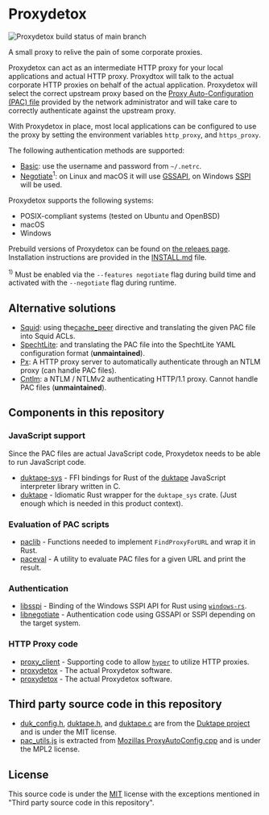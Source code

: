 # Proxydetox

![Proxydetox build status of main branch](https://github.com/kiron1/proxydetox/actions/workflows/main.yaml/badge.svg)

A small proxy to relive the pain of some corporate proxies.

Proxydetox can act as an intermediate HTTP proxy for your local applications and
actual HTTP proxy. Proxydtox will talk to the actual corporate HTTP proxies on
behalf of the actual application. Proxydetox will select the correct upstream
proxy based on the [Proxy Auto-Configuration (PAC) file][mdnpac] provided by the
network administrator and will take care to correctly authenticate against the
upstream proxy.

With Proxydetox in place, most local applications can be configured to use the
proxy by setting the environment variables `http_proxy`, and `https_proxy`.

The following authentication methods are supported:

- [Basic][basic]: use the username and password from `~/.netrc`.
- [Negotiate][negotiate]<sup>1</sup>: on Linux and macOS it will use
  [GSSAPI][gssapi], on Windows [SSPI][sspi] will be used.

Proxydetox supports the following systems:

- POSIX-compliant systems (tested on Ubuntu and OpenBSD)
- macOS
- Windows

Prebuild versions of Proxydetox can be found on [the releaes page][releases].
Installation instructions are provided in the [INSTALL.md](./INSTALL.md) file.

<sup>1)</sup> Must be enabled via the `--features negotiate` flag during build
time and activated with the `--negotiate` flag during runtime.

[mdnpac]: https://developer.mozilla.org/en-US/docs/Web/HTTP/Proxy_servers_and_tunneling/Proxy_Auto-Configuration_(PAC)_file "Proxy Auto-Configuration (PAC) file"
[basic]: https://developer.mozilla.org/en-US/docs/Web/HTTP/Authentication#basic_authentication_scheme "Basic authentication scheme"
[negotiate]: https://www.rfc-editor.org/rfc/rfc4559.html#section-4 "HTTP Negotiate Authentication Scheme"
[sspi]: https://docs.microsoft.com/en-us/windows/win32/rpc/security-support-provider-interface-sspi- "Security Support Provider Interface (SSPI)"
[gssapi]: https://web.mit.edu/kerberos/krb5-devel/doc/appdev/gssapi.html "Generic Security Services API (GSSAPI)"
[releases]: https://github.com/kiron1/proxydetox/releases "Proxydetox releases"

## Alternative solutions

- [Squid][squid]: using the[cache_peer][cache_peer] directive and translating
  the given PAC file into Squid ACLs.
- [SpechtLite][specht]: and translating the PAC file into the SpechtLite YAML
  configuration format (**unmaintained**).
- [Px][px]: A HTTP proxy server to automatically authenticate through an NTLM
  proxy (can handle PAC files).
- [Cntlm][cntlm]: a NTLM / NTLMv2 authenticating HTTP/1.1 proxy. Cannot handle
  PAC files (**unmaintained**).

[squid]: http://www.squid-cache.org "A caching proxy for the Web"
[cache_peer]: http://www.squid-cache.org/Doc/config/cache_peer/ "Squid configuration directive cache_peer"
[specht]: https://github.com/zhuhaow/SpechtLite "A rule-based proxy for macOS"
[px]: https://github.com/genotrance/px "Px"
[cntlm]: http://cntlm.sf.net/ "Cntlm Authentication Proxy"

## Components in this repository

### JavaScript support

Since the PAC files are actual JavaScript code, Proxydetox needs to be able to
run JavaScript code.

- [duktape-sys](./duktape-sys/) - FFI bindings for Rust of the
  [duktape](https://duktape.org) JavaScript interpreter library written in C.
- [duktape](./duktape/) - Idiomatic Rust wrapper for the `duktape_sys` crate.
  (Just enough which is needed in this product context).

### Evaluation of PAC scripts

- [paclib](./paclib/) - Functions needed to implement `FindProxyForURL` and wrap
  it in Rust.
- [paceval](./paceval/) - A utility to evaluate PAC files for a given URL and
  print the result.

### Authentication

- [libsspi](./libsspi/) - Binding of the Windows SSPI API for Rust using
  [`windows-rs`][windows-rs].
- [libnegotiate](./libnegotiate/) - Authentication code using GSSAPI or SSPI
  depending on the target system.

### HTTP Proxy code

- [proxy_client](./proxy_client/) - Supporting code to allow [`hyper`][hyper] to
  utilize HTTP proxies.
- [proxydetox](./proxydetox/) - The actual Proxydetox software.
- [proxydetox](./proxydetox/) - The actual Proxydetox software.

[windows-rs]: https://github.com/microsoft/windows-rs "Rust for the Windows SDK"
[hyper]: https://github.com/hyperium/hyper "A fast and correct HTTP implementation for Rust"

## Third party source code in this repository

- [duk_config.h](duktape-sys/src/duk_config.h),
  [duktape.h](duktape-sys/src/duktape.h), and
  [duktape.c](duktape-sys/src/duktape.c) are from the
  [Duktape project](https://duktape.org) and is under the MIT license.
- [pac_utils.js](paclib/src/pac_utils.js) is extracted from
  [Mozillas ProxyAutoConfig.cpp](https://dxr.mozilla.org/mozilla-central/source/netwerk/base/ProxyAutoConfig.cpp)
  and is under the MPL2 license.

## License

This source code is under the [MIT](https://opensource.org/licenses/MIT) license
with the exceptions mentioned in "Third party source code in this repository".
